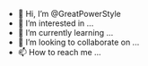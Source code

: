  - 👋 Hi, I’m @GreatPowerStyle
- 👀 I’m interested in ...
- 🌱 I’m currently learning ...
- 💞️ I’m looking to collaborate on ...
- 📫 How to reach me ...

<!---
GreatPowerStyle/GreatPowerStyle is a ✨ special ✨ repository because its `README.md` (this file) appears on your GitHub profile.
You can click the Preview link to take a look at your changes.
--->
